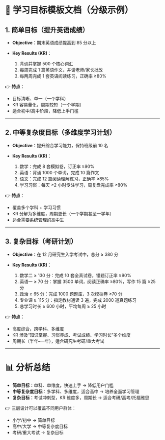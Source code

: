 # 🎯 学习目标模板文档（分级示例）

## 1. 简单目标（提升英语成绩）

* **Objective**：期末英语成绩提高到 85 分以上
* **Key Results (KR)**：

  1. 背诵并掌握 500 个核心词汇
  2. 每周完成 1 篇英语作文，并请老师/家长批改
  3. 每两周完成 1 套英语阅读练习，正确率 ≥80%

👉 **特点**：

* 目标清晰、单一（一个学科）
* KR 容易量化，周期较短（一个学期）
* 适合初中/高中阶段，降低上手门槛

---

## 2. 中等复杂度目标（多维度学习计划）

* **Objective**：提升综合学习能力，保持班级前 10 名
* **Key Results (KR)**：

  1. 数学：完成 8 套模拟卷，订正率 ≥90%
  2. 英语：背诵 1000 个单词，完成 10 篇作文
  3. 语文：完成 12 篇阅读理解练习，正确率 ≥85%
  4. 学习习惯：每天 ≥2 小时专注学习，周复盘完成率 ≥80%

👉 **特点**：

* 覆盖多个学科 + 学习习惯
* KR 分解为多维度，周期更长（一个学期甚至一学年）
* 适合需要系统管理的高中生

---

## 3. 复杂目标（考研计划）

* **Objective**：在 12 月研究生入学考试中，总分 ≥ 380 分
* **Key Results (KR)**：

  1. 数学二 ≥ 130 分：完成 10 套全真试卷，错题订正率 ≥90%
  2. 英语一 ≥ 70 分：掌握 3500 单词，阅读正确率 ≥80%，写作 15 篇 ≥25 分
  3. 政治 ≥ 65 分：完成 1000 题题库，3 次模拟卷 ≥70 分
  4. 专业课 ≥ 115 分：指定教材通读 3 遍，完成 2000 道真题练习
  5. 总学习时长 ≥ 600 小时，平均每周 ≥ 25 小时

👉 **特点**：

* 高度综合，跨学科、多维度
* KR 涉及“知识掌握、习惯养成、考试成绩、学习时长”多个维度
* 周期长（半年–一年），适合研究生考研/重大考试

---

# 📊 分析总结

* **简单目标**：单科、单维度，快速上手 → 降低用户门槛
* **中等复杂度目标**：多学科、多维度，适合高中 → 培养全面学习管理
* **复杂目标**：考试冲刺型，KR 维度多，周期长 → 适合考研/高考/托福雅思

👉 三层设计可以覆盖不同用户群体：

* 小学/初中 → 简单目标
* 高中/大学 → 中等复杂度目标
* 考研/重大考试 → 复杂目标
